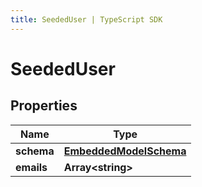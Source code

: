 ```yaml
---
title: SeededUser | TypeScript SDK
---
```



# SeededUser



## Properties

Name | Type
------------ | -------------
**schema** | [**EmbeddedModelSchema**](EmbeddedModelSchema)
**emails** | **Array&lt;string&gt;**


